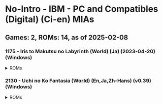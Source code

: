 # No-Intro - IBM - PC and Compatibles (Digital) (Ci-en) MIAs
## Games: 2, ROMs: 14, as of 2025-02-08
### 1175 - Iris to Makutsu no Labyrinth (World) (Ja) (2023-04-20) (Windows)
<details>
<summary>ROMs</summary>

data\gui\other\mbook0.swf, CRC: bd3d8315
data\gui\other\mbook0_g.swf, CRC: 6a6d95c8
data\gui\text\text0.swf, CRC: 72f104d2
data\gui\text\text0_e.swf, CRC: fb426faf
read.txt, CRC: 18d66ab7
start(non-adult).exe, CRC: d0518a78
start.exe, CRC: 3333ca36
はじめに読んでください.txt, CRC: d5726311
</details>

### 2130 - Uchi no Ko Fantasia (World) (En,Ja,Zh-Hans) (v0.39) (Windows)
<details>
<summary>ROMs</summary>

data.dxa, CRC: fb5e3d96
game.exe, CRC: 63875a79
readme_En.txt, CRC: 8d7b0925
readme_Ja.txt, CRC: ea25850b
readme_ZhCN.txt, CRC: e7cdb024
release-note.txt, CRC: a86fc86b
</details>

